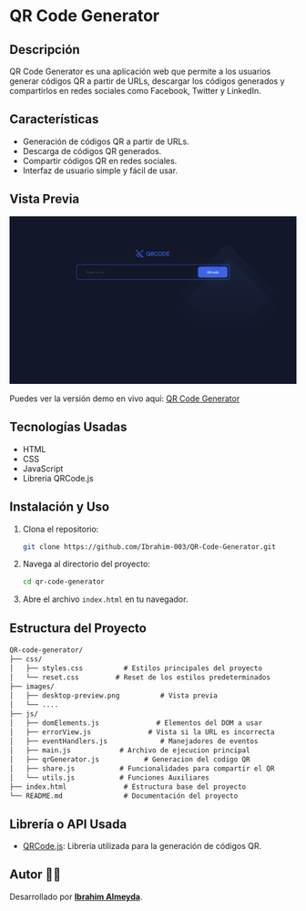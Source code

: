 # QR Code Generator

## Descripción

QR Code Generator es una aplicación web que permite a los usuarios generar códigos QR a partir de URLs, descargar los códigos generados y compartirlos en redes sociales como Facebook, Twitter y LinkedIn.

## Características

- Generación de códigos QR a partir de URLs.
- Descarga de códigos QR generados.
- Compartir códigos QR en redes sociales.
- Interfaz de usuario simple y fácil de usar.

## Vista Previa

![Captura del Proyecto](./src/assets/images/desktop-preview.webp)

Puedes ver la versión demo en vivo aquí: [QR Code Generator](https://qr-code-generator-snowy-alpha.vercel.app/)

## Tecnologías Usadas

- HTML
- CSS
- JavaScript
- Libreria QRCode.js

## Instalación y Uso

1. Clona el repositorio:
    ```sh
    git clone https://github.com/Ibrahim-003/QR-Code-Generator.git
    ```
2. Navega al directorio del proyecto:
    ```sh
    cd qr-code-generator
    ```
3. Abre el archivo `index.html` en tu navegador.

## Estructura del Proyecto

```
QR-code-generator/
├── css/
│   ├── styles.css          # Estilos principales del proyecto
│   └── reset.css         # Reset de los estilos predeterminados
├── images/
│   ├── desktop-preview.png          # Vista previa
│   └── ....
├── js/
│   ├── domElements.js              # Elementos del DOM a usar
│   ├── errorView.js              # Vista si la URL es incorrecta
│   ├── eventHandlers.js             # Manejadores de eventos
│   ├── main.js            # Archivo de ejecucion principal
│   ├── qrGenerator.js           # Generacion del codigo QR
│   ├── share.js           # Funcionalidades para compartir el QR
│   └── utils.js           # Funciones Auxiliares
├── index.html              # Estructura base del proyecto
└── README.md               # Documentación del proyecto
```
## Librería o API Usada

- [QRCode.js](https://github.com/davidshimjs/qrcodejs): Librería utilizada para la generación de códigos QR.

## Autor 👨‍💻
Desarrollado por **[Ibrahim Almeyda](https://github.com/Ibrahim-003)**.

